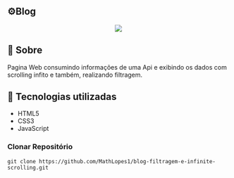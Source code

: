 ## ⚙Blog

<p align="center" height="800" width="850">
  <img src="https://user-images.githubusercontent.com/70352508/160437411-d5457aa7-d165-42cb-b063-ddeac6e8fc34.gif">
</P>

## 📘 Sobre

Pagina Web consumindo informações de uma Api e exibindo os dados com scrolling infito e também, realizando filtragem.

## 🔧 Tecnologias utilizadas

* HTML5
* CSS3
* JavaScript

### Clonar Repositório
```
git clone https://github.com/MathLopes1/blog-filtragem-e-infinite-scrolling.git
```
